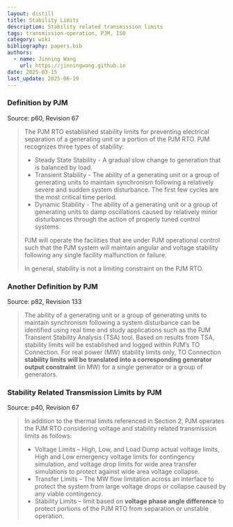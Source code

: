 ```yaml
---
layout: distill
title: Stability Limits
description: Stability related transmission limits
tags: transmission-operation, PJM, ISO
category: wiki
bibliography: papers.bib
authors:
  - name: Jinning Wang
    url: https://jinningwang.github.io
date: 2025-03-15
last_update: 2025-06-19
---
```


### Definition by PJM

Source: <d-cite key="pjm2024m3"></d-cite> p60, Revision 67

> The PJM RTO established stability limits for preventing electrical separation of a generating unit or a portion of the PJM RTO. PJM recognizes three types of stability:
>
> - Steady State Stability - A gradual slow change to generation that is balanced by load.
> - Transient Stability - The ability of a generating unit or a group of generating units to maintain synchronism following a relatively severe and sudden system disturbance. The first few cycles are the most critical time period.
> - Dynamic Stability - The ability of a generating unit or a group of generating units to damp oscillations caused by relatively minor disturbances through the action of properly tuned control systems.
>
> PJM will operate the facilities that are under PJM operational control such that the PJM system will maintain angular and voltage stability following any single facility malfunction or failure.
>
> In general, stability is not a limiting constraint on the PJM RTO.

### Another Definition by PJM

Source: <d-cite key="pjm2024m11"></d-cite> p82, Revision 133

> The ability of a generating unit or a group of generating units to maintain synchronism following a system disturbance can be identified using real time and study applications such as the PJM Transient Stability Analysis (TSA) tool. Based on results from TSA, stability limits will be established and logged within PJM’s TO Connection. For real power (MW) stability limits only, TO Connection **stability limits will be translated into a corresponding generator output constraint** (in MW) for a single generator or a group of generators.

### Stability Related Transmission Limits by PJM

Source: <d-cite key="pjm2024m3"></d-cite> p40, Revision 67

> In addition to the thermal limits referenced in Section 2, PJM operates the PJM RTO considering voltage and stability related transmission limits as follows:
>
> - Voltage Limits – High, Low, and Load Dump actual voltage limits, High and Low emergency voltage limits for contingency simulation, and voltage drop limits for wide area transfer simulations to protect against wide area voltage collapse.
> - Transfer Limits – The MW flow limitation across an interface to protect the system from large voltage drops or collapse caused by any viable contingency.
> - Stability Limits – limit based on **voltage phase angle difference** to protect portions of the PJM RTO from separation or unstable operation.
